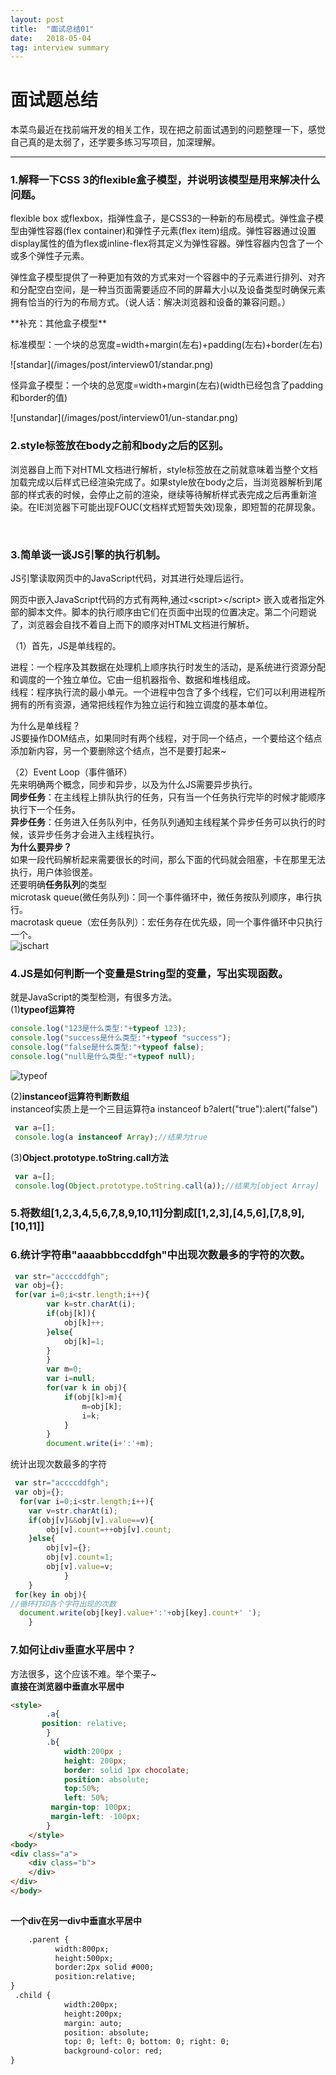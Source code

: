 ```yaml
---
layout: post
title:  "面试总结01"
date:   2018-05-04
tag: interview summary
---
```


# 面试题总结
本菜鸟最近在找前端开发的相关工作，现在把之前面试遇到的问题整理一下，感觉自己真的是太弱了，还学要多练习写项目，加深理解。


------
### 1.解释一下CSS 3的flexible盒子模型，并说明该模型是用来解决什么问题。

<p>flexible box 或flexbox，指弹性盒子，是CSS3的一种新的布局模式。弹性盒子模型由弹性容器(flex container)和弹性子元素(flex item)组成。弹性容器通过设置display属性的值为flex或inline-flex将其定义为弹性容器。弹性容器内包含了一个或多个弹性子元素。</p>
<p>弹性盒子模型提供了一种更加有效的方式来对一个容器中的子元素进行排列、对齐和分配空白空间，是一种当页面需要适应不同的屏幕大小以及设备类型时确保元素拥有恰当的行为的布局方式。（说人话：解决浏览器和设备的兼容问题。）</p>
**补充：其他盒子模型**
<p>标准模型：一个块的总宽度=width+margin(左右)+padding(左右)+border(左右)</p>
![standar](/images/post/interview01/standar.png)
<p>怪异盒子模型：一个块的总宽度=width+margin(左右)(width已经包含了padding和border的值)</p>
![unstandar](/images/post/interview01/un-standar.png)

<br>

### 2.style标签放在body之前和body之后的区别。

<p>浏览器自上而下对HTML文档进行解析，style标签放在之前就意味着当整个文档加载完成以后样式已经渲染完成了。如果style放在body之后，当浏览器解析到尾部的样式表的时候，会停止之前的渲染，继续等待解析样式表完成之后再重新渲染。在IE浏览器下可能出现FOUC(文档样式短暂失效)现象，即短暂的花屏现象。</p>
<br>

### 3.简单谈一谈JS引擎的执行机制。

JS引擎读取网页中的JavaScript代码，对其进行处理后运行。
<p>网页中嵌入JavaScript代码的方式有两种,通过&lt;script&gt;&lt;/script&gt 嵌入或者指定外部的脚本文件。脚本的执行顺序由它们在页面中出现的位置决定。第二个问题说了，浏览器会自找不着自上而下的顺序对HTML文档进行解析。
</p>
（1）首先，JS是单线程的。
<p>进程：一个程序及其数据在处理机上顺序执行时发生的活动，是系统进行资源分配和调度的一个独立单位。它由一组机器指令、数据和堆栈组成。<br>
线程：程序执行流的最小单元。一个进程中包含了多个线程，它们可以利用进程所拥有的所有资源，通常把线程作为独立运行和独立调度的基本单位。 </p>
为什么是单线程？<br>
JS要操作DOM结点，如果同时有两个线程，对于同一个结点，一个要给这个结点添加新内容，另一个要删除这个结点，岂不是要打起来~

（2）Event Loop（事件循环）<br>
先来明确两个概念，同步和异步，以及为什么JS需要异步执行。<br>
<b>同步任务</b>：在主线程上排队执行的任务，只有当一个任务执行完毕的时候才能顺序执行下一个任务。<br>
<b>异步任务</b>：任务进入任务队列中，任务队列通知主线程某个异步任务可以执行的时候，该异步任务才会进入主线程执行。<br>
<b>为什么要异步？</b><br>
如果一段代码解析起来需要很长的时间，那么下面的代码就会阻塞，卡在那里无法执行，用户体验很差。<br>
还要明确<b>任务队列</b>的类型<br>
microtask queue(微任务队列)：同一个事件循环中，微任务按队列顺序，串行执行。<br>
macrotask queue（宏任务队列）：宏任务存在优先级，同一个事件循环中只执行一个。<br>
![jschart](/images/post/interview01/jschart.png)

### 4.JS是如何判断一个变量是String型的变量，写出实现函数。

就是JavaScript的类型检测，有很多方法。<br>
(1)<b>typeof运算符</b><br>
```JavaScript
console.log("123是什么类型:"+typeof 123);
console.log("success是什么类型:"+typeof "success");
console.log("false是什么类型:"+typeof false);
console.log("null是什么类型:"+typeof null);
```
![typeof](/images/post/interview01/typeof.png)

(2)<b>instanceof运算符判断数组</b><br>
instanceof实质上是一个三目运算符a instanceof b?alert("true"):alert("false")<br>

```JavaScript
 var a=[];
 console.log(a instanceof Array);//结果为true		
``` 
(3)<b>Object.prototype.toString.call方法</b><br>
```JavaScript
 var a=[];
 console.log(Object.prototype.toString.call(a));//结果为[object Array]
```
### 5.将数组[1,2,3,4,5,6,7,8,9,10,11]分割成[[1,2,3],[4,5,6],[7,8,9],[10,11]]

### 6.统计字符串"aaaabbbccddfgh"中出现次数最多的字符的次数。

```JavaScript
 var str="accccddfgh";
 var obj={};
 for(var i=0;i<str.length;i++){
		var k=str.charAt(i);
		if(obj[k]){
			obj[k]++;
		}else{
			obj[k]=1;
		}
		}
		var m=0;
		var i=null;
		for(var k in obj){
			if(obj[k]>m){
				m=obj[k];
				i=k;
			}
		}
		document.write(i+':'+m);
```
统计出现次数最多的字符<br>
```JavaScript
 var str="accccddfgh";
 var obj={};
  for(var i=0;i<str.length;i++){
	var v=str.charAt(i);
	if(obj[v]&&obj[v].value==v){
    	obj[v].count=++obj[v].count;
	}else{
		obj[v]={};
		obj[v].count=1;
		obj[v].value=v;
			}
	}
 for(key in obj){
//循环打印各个字符出现的次数
  document.write(obj[key].value+':'+obj[key].count+' ');
	}
```
### 7.如何让div垂直水平居中？

方法很多，这个应该不难。举个栗子~<br>
<b>直接在浏览器中垂直水平居中</b><br>

```HTML
<style>
		.a{
       position: relative;
		}
		.b{
			width:200px ;
			height: 200px;
			border: solid 1px chocolate;
			position: absolute;
			top:50%;
			left: 50%;
		 margin-top: 100px;
		 margin-left: -100px;
		}
	</style>
<body>
<div class="a">
	<div class="b">			
	</div>			
</div>
</body>
 
```
<b>一个div在另一div中垂直水平居中</b><br>

```HTML
    .parent {
          width:800px;
          height:500px;
          border:2px solid #000;
          position:relative;
}
 .child {
            width:200px;
            height:200px;
            margin: auto;  
            position: absolute;  
            top: 0; left: 0; bottom: 0; right: 0; 
            background-color: red;
}
```

